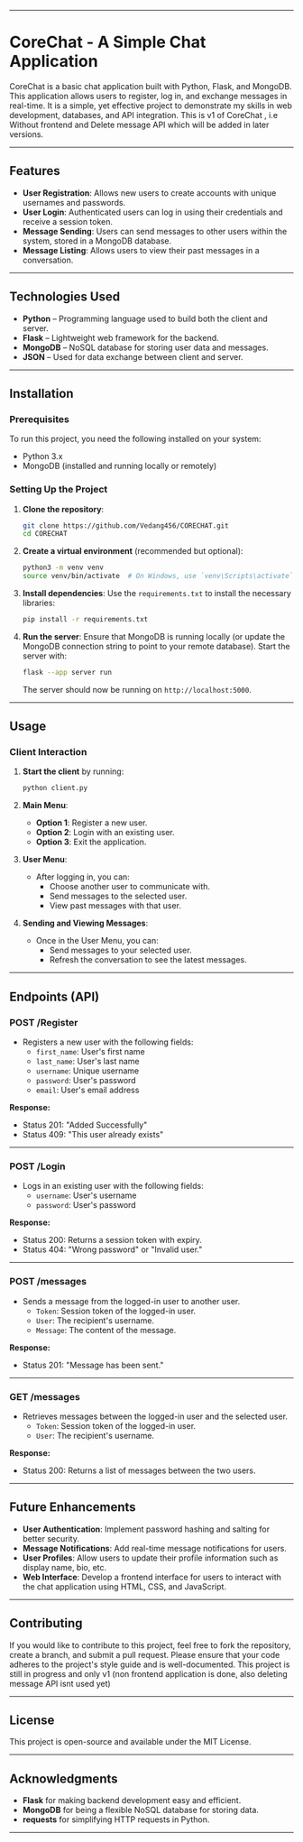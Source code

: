 
---

# **CoreChat - A Simple Chat Application**

CoreChat is a basic chat application built with Python, Flask, and MongoDB. This application allows users to register, log in, and exchange messages in real-time. It is a simple, yet effective project to demonstrate my skills in web development, databases, and API integration.
This is v1 of CoreChat , i.e Without frontend and Delete message API which will be added in later versions.

---

## **Features**

- **User Registration**: Allows new users to create accounts with unique usernames and passwords.
- **User Login**: Authenticated users can log in using their credentials and receive a session token.
- **Message Sending**: Users can send messages to other users within the system, stored in a MongoDB database.
- **Message Listing**: Allows users to view their past messages in a conversation.

---

## **Technologies Used**

- **Python** – Programming language used to build both the client and server.
- **Flask** – Lightweight web framework for the backend.
- **MongoDB** – NoSQL database for storing user data and messages.
- **JSON** – Used for data exchange between client and server.

---

## **Installation**

### **Prerequisites**

To run this project, you need the following installed on your system:

- Python 3.x
- MongoDB (installed and running locally or remotely)

### **Setting Up the Project**

1. **Clone the repository**:
   ```bash
   git clone https://github.com/Vedang456/CORECHAT.git
   cd CORECHAT
   ```

2. **Create a virtual environment** (recommended but optional):
   ```bash
   python3 -m venv venv
   source venv/bin/activate  # On Windows, use `venv\Scripts\activate`
   ```

3. **Install dependencies**:
   Use the `requirements.txt` to install the necessary libraries:
   ```bash
   pip install -r requirements.txt
   ```

4. **Run the server**:
   Ensure that MongoDB is running locally (or update the MongoDB connection string to point to your remote database). Start the server with:
   ```bash
   flask --app server run
   ```

   The server should now be running on `http://localhost:5000`.

---

## **Usage**

### **Client Interaction**

1. **Start the client** by running:
   ```bash
   python client.py
   ```

2. **Main Menu**:
   - **Option 1**: Register a new user.
   - **Option 2**: Login with an existing user.
   - **Option 3**: Exit the application.

3. **User Menu**:
   - After logging in, you can:
     - Choose another user to communicate with.
     - Send messages to the selected user.
     - View past messages with that user.
   
4. **Sending and Viewing Messages**:
   - Once in the User Menu, you can:
     - Send messages to your selected user.
     - Refresh the conversation to see the latest messages.

---

## **Endpoints (API)**

### **POST /Register**

- Registers a new user with the following fields:
  - `first_name`: User's first name
  - `last_name`: User's last name
  - `username`: Unique username
  - `password`: User's password
  - `email`: User's email address

**Response:**
- Status 201: "Added Successfully"
- Status 409: "This user already exists"

---

### **POST /Login**

- Logs in an existing user with the following fields:
  - `username`: User's username
  - `password`: User's password

**Response:**
- Status 200: Returns a session token with expiry.
- Status 404: "Wrong password" or "Invalid user."

---

### **POST /messages**

- Sends a message from the logged-in user to another user.
  - `Token`: Session token of the logged-in user.
  - `User`: The recipient's username.
  - `Message`: The content of the message.

**Response:**
- Status 201: "Message has been sent."

---

### **GET /messages**

- Retrieves messages between the logged-in user and the selected user.
  - `Token`: Session token of the logged-in user.
  - `User`: The recipient's username.

**Response:**
- Status 200: Returns a list of messages between the two users.

---

## **Future Enhancements**

- **User Authentication**: Implement password hashing and salting for better security.
- **Message Notifications**: Add real-time message notifications for users.
- **User Profiles**: Allow users to update their profile information such as display name, bio, etc.
- **Web Interface**: Develop a frontend interface for users to interact with the chat application using HTML, CSS, and JavaScript.

---

## **Contributing**

If you would like to contribute to this project, feel free to fork the repository, create a branch, and submit a pull request. Please ensure that your code adheres to the project's style guide and is well-documented. This project is still in progress and only v1 (non frontend application is done, also deleting message API isnt used yet)

---

## **License**

This project is open-source and available under the MIT License.

---

## **Acknowledgments**

- **Flask** for making backend development easy and efficient.
- **MongoDB** for being a flexible NoSQL database for storing data.
- **requests** for simplifying HTTP requests in Python.

---



